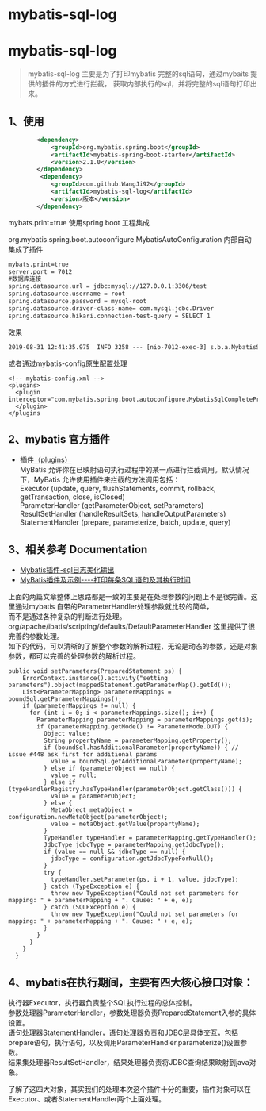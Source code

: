 # mybatis-sql-log

<a name="mybatis-sql-log"></a>
# mybatis-sql-log

> mybatis-sql-log 主要是为了打印mybatis 完整的sql语句，通过mybaits 提供的插件的方式进行拦截，
> 获取内部执行的sql，并将完整的sql语句打印出来。


<a name="VIcSM"></a>
## 1、使用

```xml
        <dependency>
            <groupId>org.mybatis.spring.boot</groupId>
            <artifactId>mybatis-spring-boot-starter</artifactId>
            <version>2.1.0</version>
        </dependency>
         <dependency>
            <groupId>com.github.WangJi92</groupId>
            <artifactId>mybatis-sql-log</artifactId>
            <version>版本</version>
        </dependency>
```
mybats.print=true 使用spring boot 工程集成

org.mybatis.spring.boot.autoconfigure.MybatisAutoConfiguration 内部自动集成了插件
```xml
mybats.print=true
server.port = 7012
#数据库连接
spring.datasource.url = jdbc:mysql://127.0.0.1:3306/test
spring.datasource.username = root
spring.datasource.password = mysql-root
spring.datasource.driver-class-name= com.mysql.jdbc.Driver
spring.datasource.hikari.connection-test-query = SELECT 1
```
效果

```xml
2019-08-31 12:41:35.975  INFO 3258 --- [nio-7012-exec-3] s.b.a.MybatisSqlCompletePrintInterceptor : SQL:select name, age, type from user WHERE ( name = /*__frch_criterion_1.value*/'汪吉' )    执行耗时=6
```

或者通过mybatis-config原生配置处理
```text
<!-- mybatis-config.xml -->
<plugins>
  <plugin interceptor="com.mybatis.spring.boot.autoconfigure.MybatisSqlCompletePrintInterceptor">
  </plugin>
</plugins
```

<a name="d5d3a790"></a>
## 2、mybatis 官方插件

- [插件（plugins）](http://www.mybatis.org/mybatis-3/zh/configuration.html#plugins)<br />
MyBatis 允许你在已映射语句执行过程中的某一点进行拦截调用。默认情况下，MyBatis 允许使用插件来拦截的方法调用包括：<br />
Executor (update, query, flushStatements, commit, rollback, getTransaction, close, isClosed)<br />
ParameterHandler (getParameterObject, setParameters)<br />
ResultSetHandler (handleResultSets, handleOutputParameters)<br />
StatementHandler (prepare, parameterize, batch, update, query)

<a name="31742b2c"></a>
## 3、相关参考 Documentation

- [Mybatis插件-sql日志美化输出](https://my.oschina.net/junjunyuanyuankeke/blog/1975439)
- [MyBatis插件及示例----打印每条SQL语句及其执行时间](https://www.cnblogs.com/Xrq730/P/6972268.Html)

上面的两篇文章整体上思路都是一致的主要是在处理参数的问题上不是很完善。这里通过mybatis 自带的ParameterHandler处理参数就比较的简单，<br />而不是通过各种复杂的判断进行处理。org/apache/ibatis/scripting/defaults/DefaultParameterHandler 这里提供了很完善的参数处理。<br />如下的代码，可以清晰的了解整个参数的解析过程，无论是动态的参数，还是对象参数，都可以完善的处理参数的解析过程。

```
public void setParameters(PreparedStatement ps) {
    ErrorContext.instance().activity("setting parameters").object(mappedStatement.getParameterMap().getId());
    List<ParameterMapping> parameterMappings = boundSql.getParameterMappings();
    if (parameterMappings != null) {
      for (int i = 0; i < parameterMappings.size(); i++) {
        ParameterMapping parameterMapping = parameterMappings.get(i);
        if (parameterMapping.getMode() != ParameterMode.OUT) {
          Object value;
          String propertyName = parameterMapping.getProperty();
          if (boundSql.hasAdditionalParameter(propertyName)) { // issue #448 ask first for additional params
            value = boundSql.getAdditionalParameter(propertyName);
          } else if (parameterObject == null) {
            value = null;
          } else if (typeHandlerRegistry.hasTypeHandler(parameterObject.getClass())) {
            value = parameterObject;
          } else {
            MetaObject metaObject = configuration.newMetaObject(parameterObject);
            value = metaObject.getValue(propertyName);
          }
          TypeHandler typeHandler = parameterMapping.getTypeHandler();
          JdbcType jdbcType = parameterMapping.getJdbcType();
          if (value == null && jdbcType == null) {
            jdbcType = configuration.getJdbcTypeForNull();
          }
          try {
            typeHandler.setParameter(ps, i + 1, value, jdbcType);
          } catch (TypeException e) {
            throw new TypeException("Could not set parameters for mapping: " + parameterMapping + ". Cause: " + e, e);
          } catch (SQLException e) {
            throw new TypeException("Could not set parameters for mapping: " + parameterMapping + ". Cause: " + e, e);
          }
        }
      }
    }
  }
```

<a name="9a0fb259"></a>
## 4、mybatis在执行期间，主要有四大核心接口对象：

执行器Executor，执行器负责整个SQL执行过程的总体控制。<br />参数处理器ParameterHandler，参数处理器负责PreparedStatement入参的具体设置。<br />语句处理器StatementHandler，语句处理器负责和JDBC层具体交互，包括prepare语句，执行语句，以及调用ParameterHandler.parameterize()设置参数。<br />结果集处理器ResultSetHandler，结果处理器负责将JDBC查询结果映射到java对象。

了解了这四大对象，其实我们的处理本次这个插件十分的重要，插件对象可以在Executor、或者StatementHandler两个上面处理。
